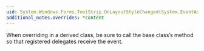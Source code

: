 ```yaml
---
uid: System.Windows.Forms.ToolStrip.OnLayoutStyleChanged(System.EventArgs)
additional_notes.overrides: *content
---
```


<p>When overriding <xref href="System.Windows.Forms.ToolStrip.OnLayoutStyleChanged(System.EventArgs)"></xref> in a derived class, be sure to call the base class’s <xref href="System.Windows.Forms.ToolStrip.OnLayoutStyleChanged(System.EventArgs)"></xref> method so that registered delegates receive the event.</p>


